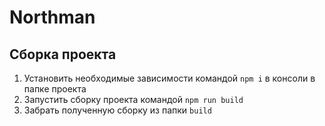 # Northman

## Сборка проекта
1. Установить необходимые зависимости командой `npm i` в консоли в папке проекта
2. Запустить сборку проекта командой `npm run build`
3. Забрать полученную сборку из папки `build`
